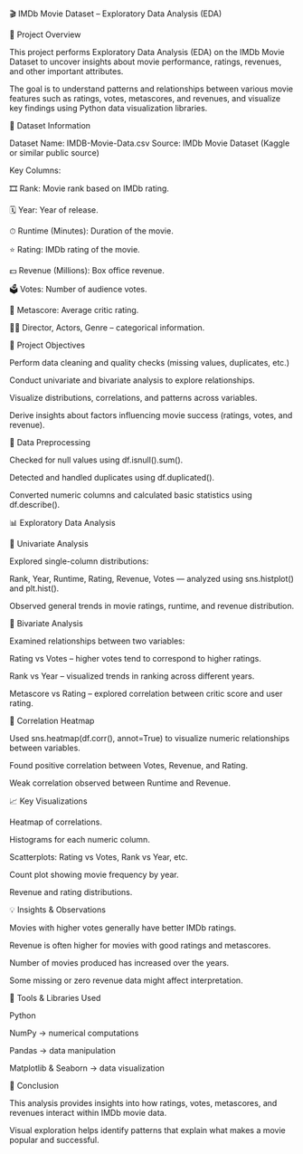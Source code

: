 🎬 IMDb Movie Dataset – Exploratory Data Analysis (EDA)

📘 Project Overview

This project performs Exploratory Data Analysis (EDA) on the IMDb Movie Dataset to uncover insights about movie performance, ratings, revenues, and other important attributes.

The goal is to understand patterns and relationships between various movie features such as ratings, votes, metascores, and revenues, and visualize key findings using Python data visualization libraries.

📂 Dataset Information

Dataset Name: IMDB-Movie-Data.csv
Source: IMDb Movie Dataset (Kaggle or similar public source)

Key Columns:

🎞 Rank: Movie rank based on IMDb rating.

🗓 Year: Year of release.

⏱ Runtime (Minutes): Duration of the movie.

⭐ Rating: IMDb rating of the movie.

💵 Revenue (Millions): Box office revenue.

🗳 Votes: Number of audience votes.

🧠 Metascore: Average critic rating.

🧍‍♂️ Director, Actors, Genre – categorical information.

🧠 Project Objectives

Perform data cleaning and quality checks (missing values, duplicates, etc.)

Conduct univariate and bivariate analysis to explore relationships.

Visualize distributions, correlations, and patterns across variables.

Derive insights about factors influencing movie success (ratings, votes, and revenue).

🧹 Data Preprocessing

Checked for null values using df.isnull().sum().

Detected and handled duplicates using df.duplicated().

Converted numeric columns and calculated basic statistics using df.describe().

📊 Exploratory Data Analysis

🔸 Univariate Analysis

Explored single-column distributions:

Rank, Year, Runtime, Rating, Revenue, Votes — analyzed using sns.histplot() and plt.hist().

Observed general trends in movie ratings, runtime, and revenue distribution.

🔸 Bivariate Analysis

Examined relationships between two variables:

Rating vs Votes – higher votes tend to correspond to higher ratings.

Rank vs Year – visualized trends in ranking across different years.

Metascore vs Rating – explored correlation between critic score and user rating.

🔸 Correlation Heatmap

Used sns.heatmap(df.corr(), annot=True) to visualize numeric relationships between variables.

Found positive correlation between Votes, Revenue, and Rating.

Weak correlation observed between Runtime and Revenue.

📈 Key Visualizations

Heatmap of correlations.

Histograms for each numeric column.

Scatterplots: Rating vs Votes, Rank vs Year, etc.

Count plot showing movie frequency by year.

Revenue and rating distributions.

💡 Insights & Observations

Movies with higher votes generally have better IMDb ratings.

Revenue is often higher for movies with good ratings and metascores.

Number of movies produced has increased over the years.

Some missing or zero revenue data might affect interpretation.

🧰 Tools & Libraries Used

Python

NumPy → numerical computations

Pandas → data manipulation

Matplotlib & Seaborn → data visualization

🏁 Conclusion

This analysis provides insights into how ratings, votes, metascores, and revenues interact within IMDb movie data.

Visual exploration helps identify patterns that explain what makes a movie popular and successful.
